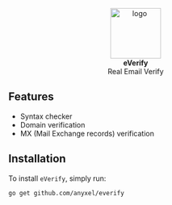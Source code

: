 <p align="center">
    <img src="https://cdn.shouts.dev/media/146/real-email-verify.png" alt="logo" width="100"/><br>
    <b>eVerify</b><br>
    Real Email Verify
</p>

## Features

* Syntax checker
* Domain verification
* MX (Mail Exchange records) verification

## Installation

To install `eVerify`, simply run:

```bash
go get github.com/anyxel/everify
```